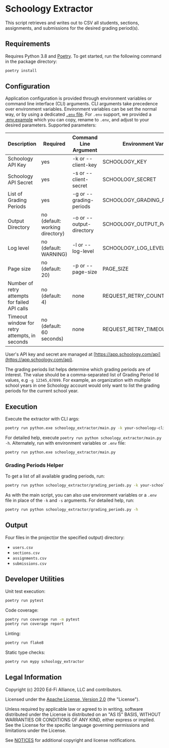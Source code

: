 # Schoology Extractor

This script retrieves and writes out to CSV all students, sections, assignments,
and submissions for the desired grading period(s).

## Requirements

Requires Python 3.8 and [Poetry](https://python-poetry.org/). To get started,
run the following command in the package directory:

```bash
poetry install
```

## Configuration

Application configuration is provided through environment variables or command
line interface (CLI) arguments. CLI arguments take precedence over environment
variables. Environment variables can be set the normal way, or by using a
dedicated [`.env` file](https://pypi.org/project/python-dotenv/). For `.env`
support, we provided a [.env.example](.env.example) which you can copy, rename
to `.env`, and adjust to your desired parameters. Supported parameters:

| Description | Required | Command Line Argument | Environment Variable |
| ----------- | -------- | --------------------- | -------------------- |
| Schoology API Key | yes | -k or --client-key | SCHOOLOGY_KEY |
| Schoology API Secret | yes |  -s or --client-secret | SCHOOLOGY_SECRET |
| List of Grading Periods | yes | -g or --grading-periods | SCHOOLOGY_GRADING_PERIODS |
| Output Directory | no (default: working directory) | -o or --output-directory | SCHOOLOGY_OUTPUT_PATH |
| Log level | no (default: WARNING) | -l or --log-level | SCHOOLOGY_LOG_LEVEL |
| Page size | no (default: 20) | -p or --page-size | PAGE_SIZE |
| Number of retry attempts for failed API calls | no (default: 4) | none | REQUEST_RETRY_COUNT |
| Timeout window for retry attempts, in seconds | no (default: 60 seconds) | none | REQUEST_RETRY_TIMEOUT_SECONDS |

User's API key and secret are managed at
[https://app.schoology.com/api](https://app.schoology.com/api).

The grading periods list helps determine which grading periods are of interest.
The value should be a comma-separated list of Grading Period Id values, e.g `-g
12345,67899`. For example, an organization with multiple school years in one
Schoology account would only want to list the grading periods for the current
school year.

## Execution

Execute the extractor with CLI args:

```bash
poetry run python.exe schoology_extractor/main.py -k your-schoology-client-key -s your-schoology-client-secret  -g csv-of-grading-periods
```

For detailed help, execute `poetry run python schoology_extractor/main.py -h`.
Alternately, run with environment variables or `.env` file:

```bash
poetry run python.exe schoology_extractor/main.py
```

### Grading Periods Helper

To get a list of all available grading periods, run:

```bash
poetry run python schoology_extractor/grading_periods.py -k your-schoology-client-key -s your-schoology-client-secret
```

As with the main script, you can also use environment variables or a `.env` file in place of the `-k` and `-s` arguments. For detailed help, run:

```bash
poetry run python schoology_extractor/grading_periods.py -h
```

## Output

Four files in the project(or the specified output) directory:

* `users.csv`
* `sections.csv`
* `assignments.csv`
* `submissions.csv`

## Developer Utilities

Unit test execution:

```bash
poetry run pytest
```

Code coverage:

```bash
poetry run coverage run -m pytest
poetry run coverage report
```

Linting:

```bash
poetry run flake8
```

Static type checks:

```bash
poetry run mypy schoology_extractor
```

## Legal Information

Copyright (c) 2020 Ed-Fi Alliance, LLC and contributors.

Licensed under the [Apache License, Version 2.0](LICENSE) (the "License").

Unless required by applicable law or agreed to in writing, software distributed
under the License is distributed on an "AS IS" BASIS, WITHOUT WARRANTIES OR
CONDITIONS OF ANY KIND, either express or implied. See the License for the
specific language governing permissions and limitations under the License.

See [NOTICES](NOTICES.md) for additional copyright and license notifications.
